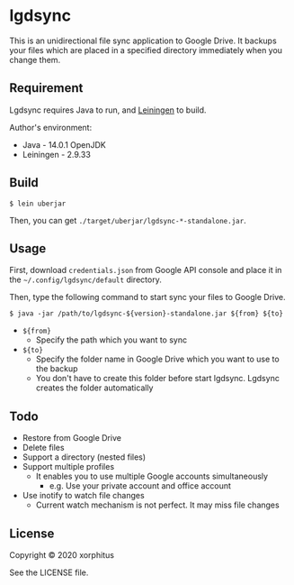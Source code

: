 # lgdsync
This is an unidirectional file sync application to Google Drive. It backups your files which are placed in a specified directory immediately when you change them.

## Requirement
Lgdsync requires Java to run, and [Leiningen](https://github.com/technomancy/leiningen) to build.

Author's environment:

* Java - 14.0.1 OpenJDK
* Leiningen - 2.9.33

## Build

    $ lein uberjar

Then, you can get `./target/uberjar/lgdsync-*-standalone.jar`.

## Usage
First, download `credentials.json` from Google API console and place it in the `~/.config/lgdsync/default` directory.

Then, type the following command to start sync your files to Google Drive.

    $ java -jar /path/to/lgdsync-${version}-standalone.jar ${from} ${to}

* `${from}`
  * Specify the path which you want to sync
* `${to}`
  * Specify the folder name in Google Drive which you want to use to the backup
  * You don't have to create this folder before start lgdsync. Lgdsync creates the folder automatically

## Todo

* Restore from Google Drive
* Delete files
* Support a directory (nested files)
* Support multiple profiles
  * It enables you to use multiple Google accounts simultaneously
    * e.g. Use your private account and office account
* Use inotify to watch file changes
  * Current watch mechanism is not perfect. It may miss file changes

## License
Copyright © 2020 xorphitus

See the LICENSE file.
